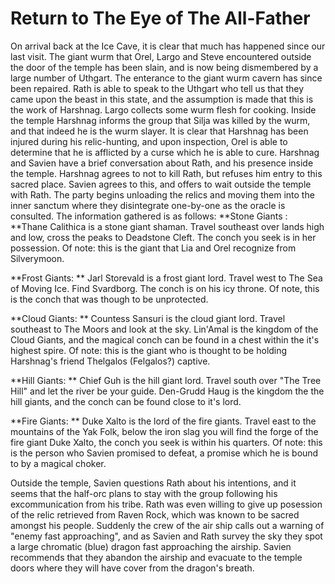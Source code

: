 # Return to The Eye of The All-Father
On arrival back at the Ice Cave, it is clear that much has happened since our last visit. The giant wurm that Orel, Largo and Steve encountered outside the door of the temple has been slain, and is now being dismembered by a large number of Uthgart.
The enterance to the giant wurm cavern has since been repaired. 
Rath is able to speak to the Uthgart who tell us that they came upon the beast in this state, and the assumption is made that this is the work of Harshnag.
Largo collects some wurm flesh for cooking.
Inside the temple Harshnag informs the group that Silja was killed by the wurm, and that indeed he is the wurm slayer. 
It is clear that Harshnag has been injured during his relic-hunting, and upon inspection, Orel is able to determine that he is afflicted by a curse which he is able to cure. 
Harshnag and Savien have a brief conversation about Rath, and his presence inside the temple. Harshnag agrees to not to kill Rath, but refuses him entry to this sacred place. 
Savien agrees to this, and offers to wait outside the temple with Rath.
The party begins unloading the relics and moving them into the inner sanctum where they disintegrate one-by-one as the oracle is consulted. 
The information gathered is as follows:
**Stone Giants : **Thane Calithica is a stone giant shaman. Travel southeast over lands high and low, cross the peaks to Deadstone Cleft. The conch you seek is in her possession. Of note: this is the giant that Lia and Orel recognize from Silverymoon.

**Frost Giants: ** Jarl Storevald is a frost giant lord. Travel west to The Sea of Moving Ice. Find Svardborg. The conch is  on his icy throne. Of note, this is the conch that was though to be unprotected.

**Cloud Giants: ** Countess Sansuri is the cloud giant lord. Travel southeast to The Moors and look at the sky. Lin'Amal is the kingdom of the Cloud Giants, and the magical conch can be found in a chest within the it's highest spire. Of note: this is the giant who is thought to be holding Harshnag's friend Thelgalos (Felgalos?) captive.

**Hill Giants:  ** Chief Guh is the hill giant lord. Travel south over "The Tree Hill" and let the river be your guide. Den-Grudd Haug is the kingdom the the hill giants, and the conch can be found close to it's lord.

**Fire Giants: ** Duke Xalto is the lord of the fire giants. Travel east to the mountains of the Yak Folk, below the iron slag you will find the forge of the fire giant Duke Xalto, the conch you seek is within his quarters.  Of note: this is the person who Savien promised to defeat, a promise which he is bound to by a magical choker.

Outside the temple, Savien questions Rath about his intentions, and it seems that the half-orc plans to stay with the group following his excommunication from his tribe.
Rath was even willing to give up posession of the relic retrieved from Raven Rock, which was known to be sacred amongst his people. 
Suddenly the crew of the air ship calls out a warning of "enemy fast approaching", and as Savien and Rath survey the sky they spot a large chromatic (blue) dragon fast approaching the airship.
Savien recommends that they abandon the airship and evacuate to the temple doors where they will have cover from the dragon's breath. 


